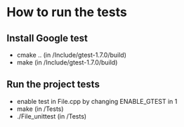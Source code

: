 How to run the tests 
=====================

## Install Google test

- cmake .. (in /Include/gtest-1.7.0/build)
- make (in /Include/gtest-1.7.0/build)

## Run the project tests

- enable test in File.cpp by changing ENABLE_GTEST in 1
- make (in /Tests)
- ./File_unittest (in /Tests)
